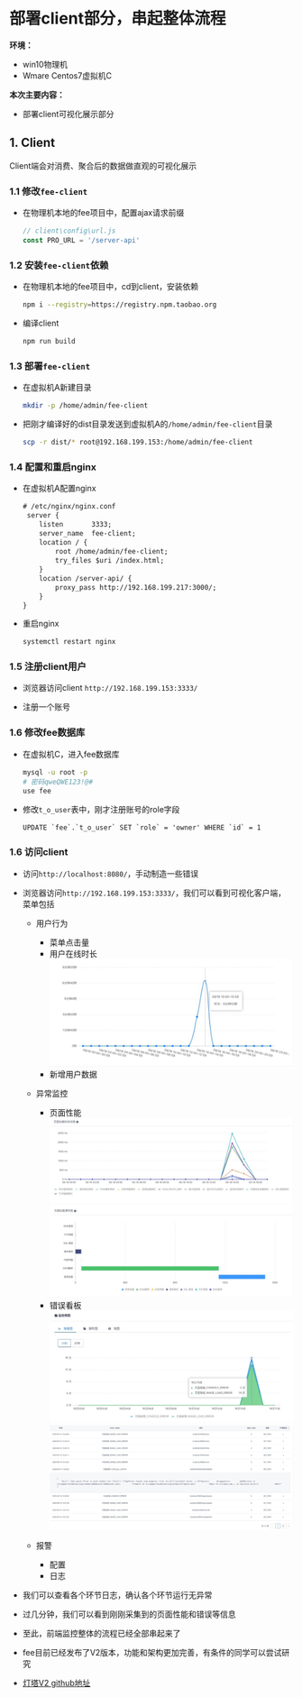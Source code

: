 # 部署client部分，串起整体流程

**环境：**

- win10物理机
- Wmare Centos7虚拟机C

**本次主要内容：**

- 部署client可视化展示部分

## 1. Client

Client端会对消费、聚合后的数据做直观的可视化展示

### 1.1 修改`fee-client`

- 在物理机本地的fee项目中，配置ajax请求前缀

    ```js
    // client\config\url.js
    const PRO_URL = '/server-api'
    ```

### 1.2 安装`fee-client`依赖

- 在物理机本地的fee项目中，cd到client，安装依赖

    ```bash
    npm i --registry=https://registry.npm.taobao.org
    ```

- 编译client

    ```bash
    npm run build
    ```

### 1.3 部署`fee-client`

- 在虚拟机A新建目录

    ```bash
    mkdir -p /home/admin/fee-client
    ```

- 把刚才编译好的dist目录发送到虚拟机A的`/home/admin/fee-client`目录

    ```bash
    scp -r dist/* root@192.168.199.153:/home/admin/fee-client
    ```

### 1.4 配置和重启nginx

- 在虚拟机A配置nginx

    ```shell
    # /etc/nginx/nginx.conf
     server {
        listen       3333;
        server_name  fee-client;
        location / {
            root /home/admin/fee-client;
            try_files $uri /index.html;
        }
        location /server-api/ {
            proxy_pass http://192.168.199.217:3000/;
        }
    }
    ```

- 重启nginx

    ```bash
    systemctl restart nginx
    ```

### 1.5 注册client用户

- 浏览器访问client `http://192.168.199.153:3333/`

- 注册一个账号

### 1.6 修改fee数据库

- 在虚拟机C，进入fee数据库

    ```bash
    mysql -u root -p
    # 密码qweQWE123!@#
    use fee
    ```

- 修改`t_o_user`表中，刚才注册账号的role字段

    ```shell
    UPDATE `fee`.`t_o_user` SET `role` = 'owner' WHERE `id` = 1
    ```

### 1.6 访问client

- 访问`http://localhost:8080/`，手动制造一些错误

- 浏览器访问`http://192.168.199.153:3333/`，我们可以看到可视化客户端，菜单包括

    - 用户行为

        - 菜单点击量
        - 用户在线时长
            ![页面性能](../assets/fee-time-on.jpeg)
        - 新增用户数据

    - 异常监控

        - 页面性能
            ![页面性能](../assets/fee-timing.jpeg)
            ![页面性能](../assets/fee-timing2.jpeg)
        - 错误看板
            ![页面性能](../assets/fee-err.jpeg)
            ![页面性能](../assets/fee-err-list.jpeg)

    - 报警

        - 配置
        - 日志

- 我们可以查看各个环节日志，确认各个环节运行无异常
- 过几分钟，我们可以看到刚刚采集到的页面性能和错误等信息
- 至此，前端监控整体的流程已经全部串起来了
- fee目前已经发布了V2版本，功能和架构更加完善，有条件的同学可以尝试研究
- [灯塔V2 github地址](https://github.com/LianjiaTech/fee/tree/dev)
